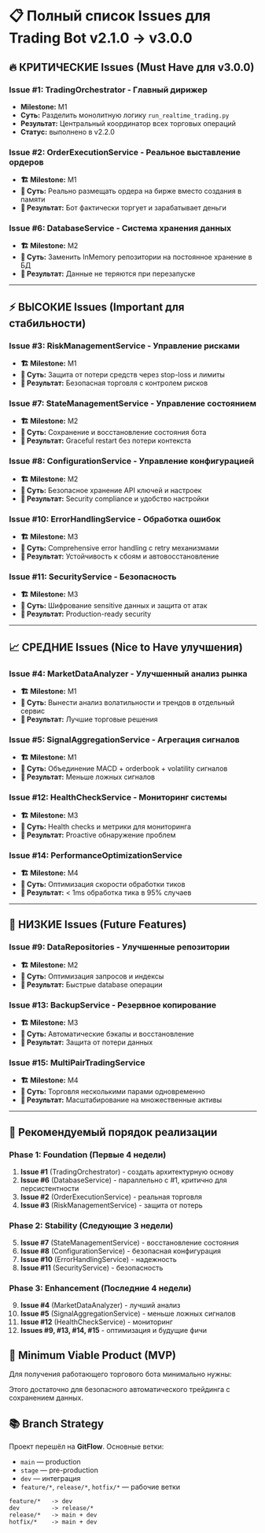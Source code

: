 # 📋 Полный список Issues для Trading Bot v2.1.0 → v3.0.0

## 🔥 КРИТИЧЕСКИЕ Issues (Must Have для v3.0.0)

### Issue #1: TradingOrchestrator - Главный дирижер
- **Milestone:** M1
- **Суть:** Разделить монолитную логику `run_realtime_trading.py`
- **Результат:** Центральный координатор всех торговых операций
- **Статус:** выполнено в v2.2.0

### Issue #2: OrderExecutionService - Реальное выставление ордеров  
- **🏗️ Milestone:** M1
- **📝 Суть:** Реально размещать ордера на бирже вместо создания в памяти
- **🎯 Результат:** Бот фактически торгует и зарабатывает деньги

### Issue #6: DatabaseService - Система хранения данных
- **🏗️ Milestone:** M2
- **📝 Суть:** Заменить InMemory репозитории на постоянное хранение в БД
- **🎯 Результат:** Данные не теряются при перезапуске

---

## ⚡ ВЫСОКИЕ Issues (Important для стабильности)

### Issue #3: RiskManagementService - Управление рисками
- **🏗️ Milestone:** M1  
- **📝 Суть:** Защита от потери средств через stop-loss и лимиты
- **🎯 Результат:** Безопасная торговля с контролем рисков

### Issue #7: StateManagementService - Управление состоянием
- **🏗️ Milestone:** M2
- **📝 Суть:** Сохранение и восстановление состояния бота
- **🎯 Результат:** Graceful restart без потери контекста

### Issue #8: ConfigurationService - Управление конфигурацией  
- **🏗️ Milestone:** M2
- **📝 Суть:** Безопасное хранение API ключей и настроек
- **🎯 Результат:** Security compliance и удобство настройки

### Issue #10: ErrorHandlingService - Обработка ошибок
- **🏗️ Milestone:** M3
- **📝 Суть:** Comprehensive error handling с retry механизмами
- **🎯 Результат:** Устойчивость к сбоям и автовосстановление

### Issue #11: SecurityService - Безопасность
- **🏗️ Milestone:** M3
- **📝 Суть:** Шифрование sensitive данных и защита от атак
- **🎯 Результат:** Production-ready security

---

## 📈 СРЕДНИЕ Issues (Nice to Have улучшения)

### Issue #4: MarketDataAnalyzer - Улучшенный анализ рынка
- **🏗️ Milestone:** M1
- **📝 Суть:** Вынести анализ волатильности и трендов в отдельный сервис
- **🎯 Результат:** Лучшие торговые решения

### Issue #5: SignalAggregationService - Агрегация сигналов  
- **🏗️ Milestone:** M1
- **📝 Суть:** Объединение MACD + orderbook + volatility сигналов
- **🎯 Результат:** Меньше ложных сигналов

### Issue #12: HealthCheckService - Мониторинг системы
- **🏗️ Milestone:** M3
- **📝 Суть:** Health checks и метрики для мониторинга
- **🎯 Результат:** Proactive обнаружение проблем

### Issue #14: PerformanceOptimizationService
- **🏗️ Milestone:** M4  
- **📝 Суть:** Оптимизация скорости обработки тиков
- **🎯 Результат:** < 1ms обработка тика в 95% случаев

---

## 🎯 НИЗКИЕ Issues (Future Features)

### Issue #9: DataRepositories - Улучшенные репозитории
- **🏗️ Milestone:** M2
- **📝 Суть:** Оптимизация запросов и индексы
- **🎯 Результат:** Быстрые database операции

### Issue #13: BackupService - Резервное копирование
- **🏗️ Milestone:** M3  
- **📝 Суть:** Автоматические бэкапы и восстановление
- **🎯 Результат:** Защита от потери данных

### Issue #15: MultiPairTradingService
- **🏗️ Milestone:** M4
- **📝 Суть:** Торговля несколькими парами одновременно  
- **🎯 Результат:** Масштабирование на множественные активы

---

## 🚀 Рекомендуемый порядок реализации

### Phase 1: Foundation (Первые 4 недели)
1. **Issue #1** (TradingOrchestrator) - создать архитектурную основу
2. **Issue #6** (DatabaseService) - параллельно с #1, критично для персистентности  
3. **Issue #2** (OrderExecutionService) - реальная торговля
4. **Issue #3** (RiskManagementService) - защита от потерь

### Phase 2: Stability (Следующие 3 недели)  
5. **Issue #7** (StateManagementService) - восстановление состояния
6. **Issue #8** (ConfigurationService) - безопасная конфигурация
7. **Issue #10** (ErrorHandlingService) - надежность
8. **Issue #11** (SecurityService) - безопасность

### Phase 3: Enhancement (Последние 4 недели)
9. **Issue #4** (MarketDataAnalyzer) - лучший анализ
10. **Issue #5** (SignalAggregationService) - меньше ложных сигналов
11. **Issue #12** (HealthCheckService) - мониторинг
12. **Issues #9, #13, #14, #15** - оптимизация и будущие фичи


## 🎯 Minimum Viable Product (MVP)

Для получения работающего торгового бота минимально нужны:


Этого достаточно для безопасного автоматического трейдинга с сохранением данных.

## 📚 Branch Strategy
Проект перешёл на **GitFlow**. Основные ветки:
- `main` — production
- `stage` — pre-production
- `dev` — интеграция
- `feature/*`, `release/*`, `hotfix/*` — рабочие ветки
```
feature/*   -> dev
dev         -> release/*
release/*   -> main + dev
hotfix/*    -> main + dev
```
  

